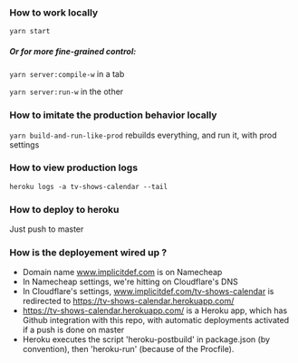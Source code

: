 ### How to work locally

`yarn start`

##### Or for more fine-grained control:

`yarn server:compile-w` in a tab

`yarn server:run-w` in the other

### How to imitate the production behavior locally

`yarn build-and-run-like-prod` rebuilds everything, and run it, with prod settings

### How to view production logs

`heroku logs -a tv-shows-calendar --tail`

### How to deploy to heroku

Just push to master

### How is the deployement wired up ?

- Domain name www.implicitdef.com is on Namecheap
- In Namecheap settings, we're hitting on Cloudflare's DNS
- In Cloudflare's settings, www.implicitdef.com/tv-shows-calendar is redirected to https://tv-shows-calendar.herokuapp.com/
- https://tv-shows-calendar.herokuapp.com/ is a Heroku app, which has Github integration with this repo, with automatic deployments activated if a push is done on master
- Heroku executes the script 'heroku-postbuild' in package.json (by convention), then 'heroku-run' (because of the Procfile).

